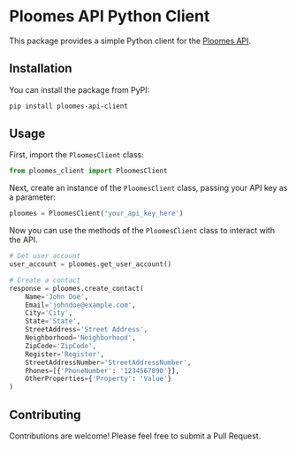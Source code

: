 # Ploomes API Python Client

This package provides a simple Python client for the [Ploomes API](https://developers.ploomes.com/).

## Installation

You can install the package from PyPI:

```bash
pip install ploomes-api-client
```

## Usage

First, import the `PloomesClient` class:

```python
from ploomes_client import PloomesClient
```

Next, create an instance of the `PloomesClient` class, passing your API key as a parameter:

```python
ploomes = PloomesClient('your_api_key_here')
```

Now you can use the methods of the `PloomesClient` class to interact with the API.

```python
# Get user account
user_account = ploomes.get_user_account()

# Create a contact
response = ploomes.create_contact(
    Name='John Doe',
    Email='johndoe@example.com',
    City='City',
    State='State',
    StreetAddress='Street Address',
    Neighborhood='Neighborhood',
    ZipCode='ZipCode',
    Register='Register',
    StreetAddressNumber='StreetAddressNumber',
    Phones=[{'PhoneNumber': '1234567890'}],
    OtherProperties={'Property': 'Value'}
)
```

## Contributing

Contributions are welcome! Please feel free to submit a Pull Request.
